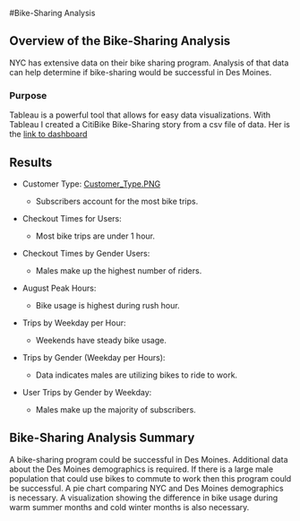#Bike-Sharing Analysis

## Overview of the Bike-Sharing Analysis
NYC has extensive data on their bike sharing program.
Analysis of that data can help determine if bike-sharing would be successful in Des Moines.

### Purpose
Tableau is a powerful tool that allows for easy data visualizations.
With Tableau I created a CitiBike Bike-Sharing story from a csv file of data.
Her is the [link to dashboard](https://public.tableau.com/app/profile/summer.bell/viz/SummerBell-Challenge14/CitiBikeStory?publish=yes)

## Results
-  Customer Type:
[Customer_Type.PNG](Customer_Type.PNG)
	- Subscribers account for the most bike trips. 

-  Checkout Times for Users:

	- Most bike trips are under 1 hour. 

-  Checkout Times by Gender Users:

	- Males make up the highest number of riders. 
	
-  August Peak Hours:

	- Bike usage is highest during rush hour.
	
-  Trips by Weekday per Hour:

	- Weekends have steady bike usage.
	
-  Trips by Gender (Weekday per Hours):

	- Data indicates males are utilizing bikes to ride to work.
	
-  User Trips by Gender by Weekday:

	- Males make up the majority of subscribers.


## Bike-Sharing Analysis Summary
A bike-sharing program could be successful in Des Moines.
Additional data about the Des Moines demographics is required.
If there is a large male population that could use bikes to commute to work then this program could be successful.
A pie chart comparing NYC and Des Moines demographics is necessary.
A visualization showing the difference in bike usage during warm summer months and cold winter months is also necessary.
